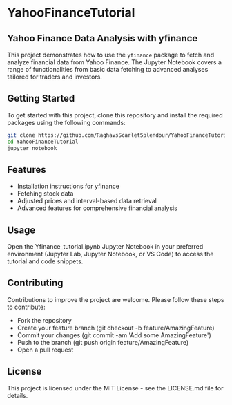 # YahooFinanceTutorial

## Yahoo Finance Data Analysis with yfinance

This project demonstrates how to use the `yfinance` package to fetch and analyze financial data from Yahoo Finance. The Jupyter Notebook covers a range of functionalities from basic data fetching to advanced analyses tailored for traders and investors.

## Getting Started

To get started with this project, clone this repository and install the required packages using the following commands:

```bash
git clone https://github.com/RaghavsScarletSplendour/YahooFinanceTutorial.git
cd YahooFinanceTutorial
jupyter notebook
```
## Features

- Installation instructions for yfinance
- Fetching stock data
- Adjusted prices and interval-based data retrieval
- Advanced features for comprehensive financial analysis

## Usage

Open the Yfinance_tutorial.ipynb Jupyter Notebook in your preferred environment (Jupyter Lab, Jupyter Notebook, or VS Code) to access the tutorial and code snippets.

## Contributing

Contributions to improve the project are welcome. Please follow these steps to contribute:

- Fork the repository
- Create your feature branch (git checkout -b feature/AmazingFeature)
- Commit your changes (git commit -am 'Add some AmazingFeature')
- Push to the branch (git push origin feature/AmazingFeature)
- Open a pull request
## License

This project is licensed under the MIT License - see the LICENSE.md file for details.
